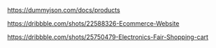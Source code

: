 <!-- dummy api of products -->

https://dummyjson.com/docs/products

<!-- ecommerce website template -->

https://dribbble.com/shots/22588326-Ecommerce-Website

<!-- cart template -->

https://dribbble.com/shots/25750479-Electronics-Fair-Shopping-cart